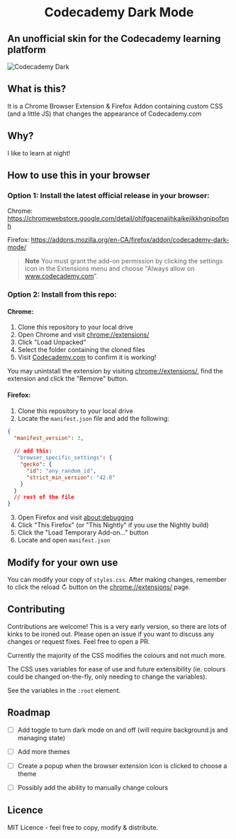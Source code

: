 <h1 style="text-align: center">Codecademy Dark Mode</h1>

<h2>An unofficial skin for the Codecademy learning platform</h2>

![Codecademy Dark](https://github.com/Jamesllllllllll/codecademy-darkmode/assets/125431058/5034f8b7-7e56-49ba-88ce-3314944f3b67)

## What is this?

It is a Chrome Browser Extension & Firefox Addon containing custom CSS (and a little JS) that changes the appearance of Codecademy.com

## Why?

I like to learn at night!

## How to use this in your browser

### Option 1: Install the latest official release in your browser:

Chrome: https://chromewebstore.google.com/detail/ohlfgacenaijhkaikejikkhgnipofpnh

Firefox: https://addons.mozilla.org/en-CA/firefox/addon/codecademy-dark-mode/

> **Note**
You must grant the add-on permission by clicking the settings icon in the Extensions menu and choose "Always allow on www.codecademy.com".

### Option 2: Install from this repo:

#### Chrome:

1. Clone this repository to your local drive
2. Open Chrome and visit [chrome://extensions/](chrome://extensions/)
3. Click "Load Unpacked" 
4. Select the folder containing the cloned files
5. Visit [Codecademy.com](https://codecademy.com) to confirm it is working!

You may unintstall the extension by visiting [chrome://extensions/](chrome://extensions/), find the extension and click the "Remove" button.

#### Firefox:

1. Clone this repository to your local drive
2. Locate the `manifest.json` file and add the following:
```json
{
  "manifest_version": 3,
  
  // add this:
   "browser_specific_settings": {
    "gecko": {
      "id": "any_random_id",
      "strict_min_version": "42.0"
    }
  }
  // rest of the file  
}
```
3. Open Firefox and visit [about:debugging](about:debugging)
4. Click "This Firefox" (or "This Nightly" if you use the Nightly build)
5. Click the "Load Temporary Add-on..." button
6. Locate and open `manifest.json`


## Modify for your own use

You can modify your copy of `styles.css`. After making changes, remember to click the reload ↻ button on the [chrome://extensions/](chrome://extensions/) page.

## Contributing

Contributions are welcome! This is a very early version, so there are lots of kinks to be ironed out. Please open an issue if you want to discuss any changes or request fixes. Feel free to open a PR.

Currently the majority of the CSS modifies the colours and not much more.

The CSS uses variables for ease of use and future extensibility (ie. colours could be changed on-the-fly, only needing to change the variables).

See the variables in the `:root` element.

## Roadmap

- [ ] Add toggle to turn dark mode on and off (will require background.js and managing state)
- [ ] Add more themes
- [ ] Create a popup when the browser extension icon is clicked to choose a theme
- [ ] Possibly add the ability to manually change colours


## Licence

MIT Licence - feel free to copy, modify & distribute.
